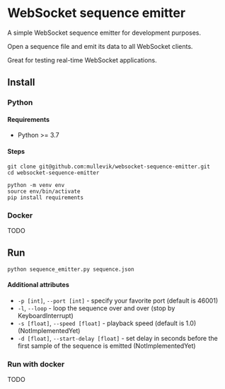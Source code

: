 # WebSocket sequence emitter

A simple WebSocket sequence emitter for development purposes.

Open a sequence file and emit its data to all WebSocket clients.

Great for testing real-time WebSocket applications.


## Install


### Python

#### Requirements
- Python >= 3.7

#### Steps
```
git clone git@github.com:mullevik/websocket-sequence-emitter.git
cd websocket-sequence-emitter

python -m venv env
source env/bin/activate
pip install requirements
```

### Docker

TODO



## Run

```
python sequence_emitter.py sequence.json
```

#### Additional attributes
- ```-p [int]```, ```--port [int]``` - specify your favorite port (default is 46001)
- ```-l```, ```--loop``` - loop the sequence over and over (stop by KeyboardInterrupt)
- ```-s [float]```, ```--speed [float]``` - playback speed (default is 1.0) (NotImplementedYet)
- ```-d [float]```, ```--start-delay [float]``` - set delay in seconds before the first sample of the sequence is emitted (NotImplementedYet)


### Run with docker

TODO